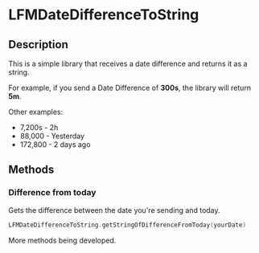 # LFMDateDifferenceToString

## Description

This is a simple library that receives a date difference and returns it as a string.

For example, if you send a Date Difference of **300s**, the library will return **5m**.

Other examples:

* 7,200s - 2h
* 88,000 - Yesterday
* 172,800 - 2 days ago

## Methods

### Difference from today

Gets the difference between the date you're sending and today.
```swift
LFMDateDifferenceToString.getStringOfDifferenceFromToday(yourDate)
```

More methods being developed.
